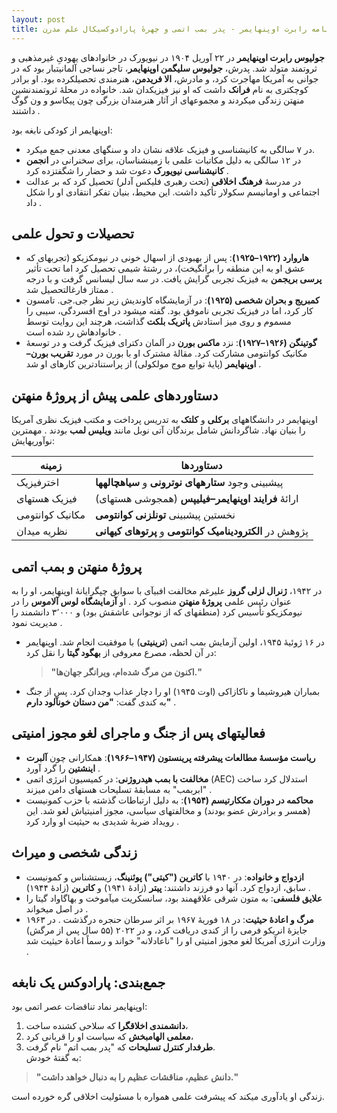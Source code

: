 ```yaml
---
layout: post
title: زندگینامه رابرت اوپنهایمر - پدر بمب اتمی و چهرهٔ پارادوکسیکال علم مدرن
---
```


**جولیوس رابرت اوپنهایمر** در ۲۲ آوریل ۱۹۰۴ در نیویورک در خانوادهای یهودیِ غیرمذهبی و ثروتمند متولد شد. پدرش، **جولیوس سلیگمن اوپنهایمر**، تاجر نساجی آلمانیتبار بود که در جوانی به آمریکا مهاجرت کرد، و مادرش، **الا فریدمن**، هنرمندی تحصیلکرده بود. او برادر کوچکتری به نام **فرانک** داشت که او نیز فیزیکدان شد. خانواده در محلهٔ ثروتمندنشین منهتن زندگی میکردند و مجموعهای از آثار هنرمندان بزرگی چون پیکاسو و ون گوگ داشتند .  

اوپنهایمر از کودکی نابغه بود:  
- در ۷ سالگی به کانیشناسی و فیزیک علاقه نشان داد و سنگهای معدنی جمع میکرد.  
- در ۱۲ سالگی به دلیل مکاتبات علمی با زمینشناسان، برای سخنرانی در **انجمن کانیشناسی نیویورک** دعوت شد و حضار را شگفتزده کرد .  
- در مدرسهٔ **فرهنگ اخلاقی** (تحت رهبری فلیکس آدلر) تحصیل کرد که بر عدالت اجتماعی و اومانیسم سکولار تأکید داشت. این محیط، بنیان تفکر انتقادی او را شکل داد .  

## تحصیلات و تحول علمی  
- **هاروارد (۱۹۲۲–۱۹۲۵)**: پس از بهبودی از اسهال خونی در نیومکزیکو (تجربهای که عشق او به این منطقه را برانگیخت)، در رشتهٔ شیمی تحصیل کرد اما تحت تأثیر **پرسی بریجمن** به فیزیک تجربی گرایش یافت. در سه سال لیسانس گرفت و با درجه ممتاز فارغالتحصیل شد .  
- **کمبریج و بحران شخصی (۱۹۲۵)**: در آزمایشگاه کاوندیش زیر نظر جی.جی. تامسون کار کرد، اما در فیزیک تجربی ناموفق بود. گفته میشود در اوج افسردگی، سیبی را مسموم و روی میز استادش **پاتریک بلکت** گذاشت، هرچند این روایت توسط خانوادهاش رد شده است .  
- **گوتینگن (۱۹۲۶–۱۹۲۷)**: نزد **ماکس بورن** در آلمان دکترای فیزیک گرفت و در توسعهٔ مکانیک کوانتومی مشارکت کرد. مقالهٔ مشترک او با بورن در مورد **تقریب بورن–اوپنهایمر** (پایهٔ توابع موج مولکولی) از پراستنادترین کارهای او شد .  

## دستاوردهای علمی پیش از پروژهٔ منهتن  
اوپنهایمر در دانشگاههای **برکلی** و **کلتک** به تدریس پرداخت و مکتب فیزیک نظری آمریکا را بنیان نهاد. شاگردانش شامل برندگان آتی نوبل مانند **ویلیس لمب** بودند . مهمترین نوآوریهایش: 

| زمینه               | دستاوردها                                                                 |  
|---------------------|---------------------------------------------------------------------------|  
| اخترفیزیک          | پیشبینی وجود **ستارههای نوترونی** و **سیاهچالهها**  |  
| فیزیک هستهای       | ارائهٔ **فرایند اوپنهایمر–فیلیپس** (همجوشی هستهای)  |  
| مکانیک کوانتومی    | نخستین پیشبینی **تونلزنی کوانتومی**                |  
| نظریه میدان        | پژوهش در **الکترودینامیک کوانتومی** و **پرتوهای کیهانی**      |  

## پروژهٔ منهتن و بمب اتمی  
در ۱۹۴۲، **ژنرال لزلی گروز** علیرغم مخالفت افبیآی با سوابق چپگرایانهٔ اوپنهایمر، او را به عنوان رئیس علمی **پروژهٔ منهتن** منصوب کرد . او **آزمایشگاه لوس آلاموس** را در نیومکزیکو تأسیس کرد (منطقهای که از نوجوانی عاشقش بود) و ۳٬۰۰۰ دانشمند را مدیریت نمود .  
- در ۱۶ ژوئیهٔ ۱۹۴۵، اولین آزمایش بمب اتمی (**ترینیتی**) با موفقیت انجام شد. اوپنهایمر در آن لحظه، مصرع معروفی از **بهگود گیتا** را نقل کرد:  
  > **"اکنون من مرگ شده‌ام، ویرانگر جهان‌ها."**   
- بمباران هیروشیما و ناکازاکی (اوت ۱۹۴۵) او را دچار عذاب وجدان کرد. پس از جنگ به کندی گفت: **"من دستان خونآلود دارم"** .  

## فعالیتهای پس از جنگ و ماجرای لغو مجوز امنیتی  
- **ریاست مؤسسهٔ مطالعات پیشرفته پرینستون (۱۹۴۷–۱۹۶۶)**: همکارانی چون **آلبرت اینشتین** را گرد آورد .  
- **مخالفت با بمب هیدروژنی**: در کمیسیون انرژی اتمی (AEC) استدلال کرد ساخت "ابربمب" به مسابقهٔ تسلیحات هستهای دامن میزند .  
- **محاکمه در دوران مککارتیسم (۱۹۵۴)**: به دلیل ارتباطات گذشته با حزب کمونیست (همسر و برادرش عضو بودند) و مخالفتهای سیاسی، مجوز امنیتیاش لغو شد. این رویداد ضربهٔ شدیدی به حیثیت او وارد کرد .  

## زندگی شخصی و میراث  
- **ازدواج و خانواده**: در ۱۹۴۰ با **کاترین ("کیتی") پوئنینگ**، زیستشناس و کمونیست سابق، ازدواج کرد. آنها دو فرزند داشتند: **پیتر** (زادهٔ ۱۹۴۱) و **کاترین** (زادهٔ ۱۹۴۴) .  
- **علایق فلسفی**: به متون شرقی علاقهمند بود، سانسکریت میآموخت و بهاگاواد گیتا را در اصل میخواند .  
- **مرگ و اعادهٔ حیثیت**: در ۱۸ فوریهٔ ۱۹۶۷ بر اثر سرطان حنجره درگذشت . در ۱۹۶۳ جایزهٔ انریکو فرمی را از کندی دریافت کرد، و در ۲۰۲۲ (۵۵ سال پس از مرگش) وزارت انرژی آمریکا لغو مجوز امنیتی او را "ناعادلانه" خواند و رسماً اعادهٔ حیثیت شد .  

## جمع‌بندی: پارادوکس یک نابغه  
اوپنهایمر نماد تناقضات عصر اتمی بود:  
1. **دانشمندی اخلاقگرا** که سلاحی کشنده ساخت،  
2. **معلمی الهامبخش** که سیاست او را قربانی کرد،  
3. **طرفدار کنترل تسلیحات** که "پدر بمب اتم" نام گرفت.  
به گفتهٔ خودش:  
> **"دانش عظیم، مناقشات عظیم را به دنبال خواهد داشت."**   

زندگی او یادآوری میکند که پیشرفت علمی همواره با مسئولیت اخلاقی گره خورده است.
